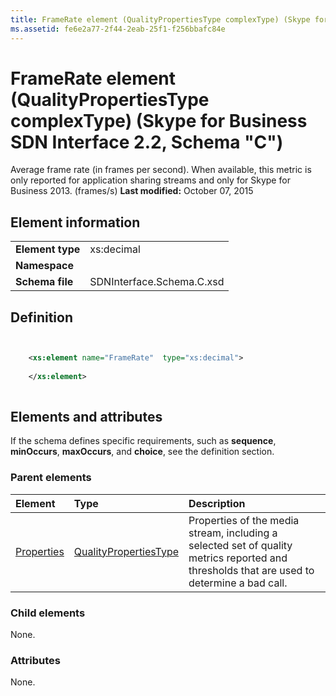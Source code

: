 ```yaml
---
title: FrameRate element (QualityPropertiesType complexType) (Skype for Business SDN Interface 2.2, Schema "C")
ms.assetid: fe6e2a77-2f44-2eab-25f1-f256bbafc84e
---
```



# FrameRate element (QualityPropertiesType complexType) (Skype for Business SDN Interface 2.2, Schema "C")
Average frame rate (in frames per second). When available, this metric is only reported for application sharing streams and only for Skype for Business 2013. (frames/s) 
 **Last modified:** October 07, 2015
  
    
    


## Element information


|||
|:-----|:-----|
|**Element type**|xs:decimal |
|**Namespace**||
|**Schema file**|SDNInterface.Schema.C.xsd |
   

## Definition


```XML


    <xs:element name="FrameRate"  type="xs:decimal">
    
    </xs:element>
  
```


## Elements and attributes

If the schema defines specific requirements, such as **sequence**, **minOccurs**, **maxOccurs**, and **choice**, see the definition section. 
  
    
    

### Parent elements



|**Element**|**Type**|**Description**|
|:-----|:-----|:-----|
| [Properties](properties-element-qualitytype-complextype.md)| [QualityPropertiesType](qualitypropertiestype-complextype.md)|Properties of the media stream, including a selected set of quality metrics reported and thresholds that are used to determine a bad call. |
   

### Child elements

None. 
  
    
    

### Attributes

None. 
  
    
    

